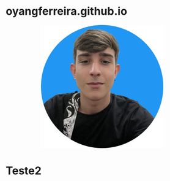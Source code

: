 # oyangferreira.github.io

<p align="center">
  <img src="perfil2.png" alt="Perfil">
</p>

# Teste2
